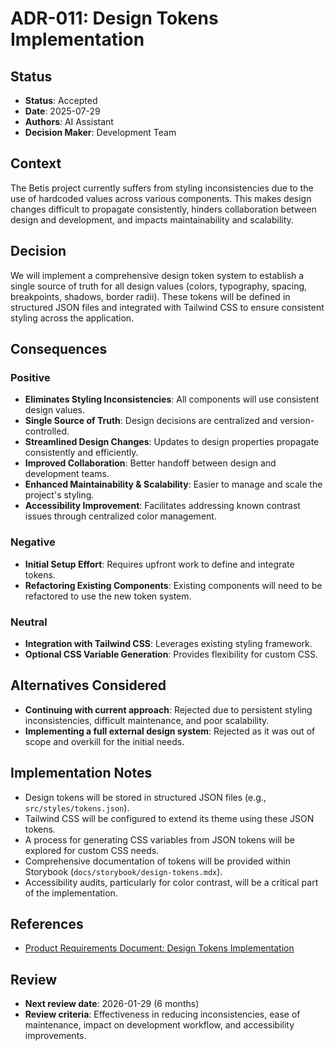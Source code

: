 # ADR-011: Design Tokens Implementation

## Status
- **Status**: Accepted
- **Date**: 2025-07-29
- **Authors**: AI Assistant
- **Decision Maker**: Development Team

## Context
The Betis project currently suffers from styling inconsistencies due to the use of hardcoded values across various components. This makes design changes difficult to propagate consistently, hinders collaboration between design and development, and impacts maintainability and scalability.

## Decision
We will implement a comprehensive design token system to establish a single source of truth for all design values (colors, typography, spacing, breakpoints, shadows, border radii). These tokens will be defined in structured JSON files and integrated with Tailwind CSS to ensure consistent styling across the application.

## Consequences
### Positive
- **Eliminates Styling Inconsistencies**: All components will use consistent design values.
- **Single Source of Truth**: Design decisions are centralized and version-controlled.
- **Streamlined Design Changes**: Updates to design properties propagate consistently and efficiently.
- **Improved Collaboration**: Better handoff between design and development teams.
- **Enhanced Maintainability & Scalability**: Easier to manage and scale the project's styling.
- **Accessibility Improvement**: Facilitates addressing known contrast issues through centralized color management.

### Negative
- **Initial Setup Effort**: Requires upfront work to define and integrate tokens.
- **Refactoring Existing Components**: Existing components will need to be refactored to use the new token system.

### Neutral
- **Integration with Tailwind CSS**: Leverages existing styling framework.
- **Optional CSS Variable Generation**: Provides flexibility for custom CSS.

## Alternatives Considered
- **Continuing with current approach**: Rejected due to persistent styling inconsistencies, difficult maintenance, and poor scalability.
- **Implementing a full external design system**: Rejected as it was out of scope and overkill for the initial needs.

## Implementation Notes
- Design tokens will be stored in structured JSON files (e.g., `src/styles/tokens.json`).
- Tailwind CSS will be configured to extend its theme using these JSON tokens.
- A process for generating CSS variables from JSON tokens will be explored for custom CSS needs.
- Comprehensive documentation of tokens will be provided within Storybook (`docs/storybook/design-tokens.mdx`).
- Accessibility audits, particularly for color contrast, will be a critical part of the implementation.

## References
- [Product Requirements Document: Design Tokens Implementation](../../tasks/prd-design-tokens.md)

## Review
- **Next review date**: 2026-01-29 (6 months)
- **Review criteria**: Effectiveness in reducing inconsistencies, ease of maintenance, impact on development workflow, and accessibility improvements.